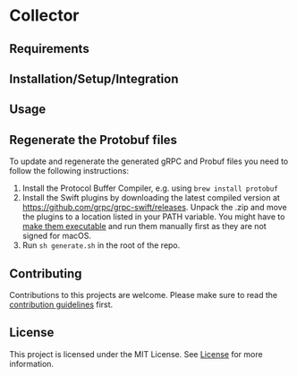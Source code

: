 # Collector

## Requirements

## Installation/Setup/Integration

## Usage

## Regenerate the Protobuf files

To update and regenerate the generated gRPC and Probuf files you need to follow the following instructions:

1. Install the Protocol Buffer Compiler, e.g. using `brew install protobuf`
2. Install the Swift plugins by downloading the latest compiled version at https://github.com/grpc/grpc-swift/releases. Unpack the .zip and move the plugins to a location listed in your PATH variable. You might have to [make them executable](https://support.apple.com/guide/terminal/make-a-file-executable-apdd100908f-06b3-4e63-8a87-32e71241bab4/mac) and run them manually first as they are not signed for macOS.
3. Run `sh generate.sh` in the root of the repo.

## Contributing
Contributions to this projects are welcome. Please make sure to read the [contribution guidelines](https://github.com/Apodini/.github/blob/release/CONTRIBUTING.md) first.

## License
This project is licensed under the MIT License. See [License](https://github.com/Apodini/Collector/blob/release/LICENSE) for more information.

